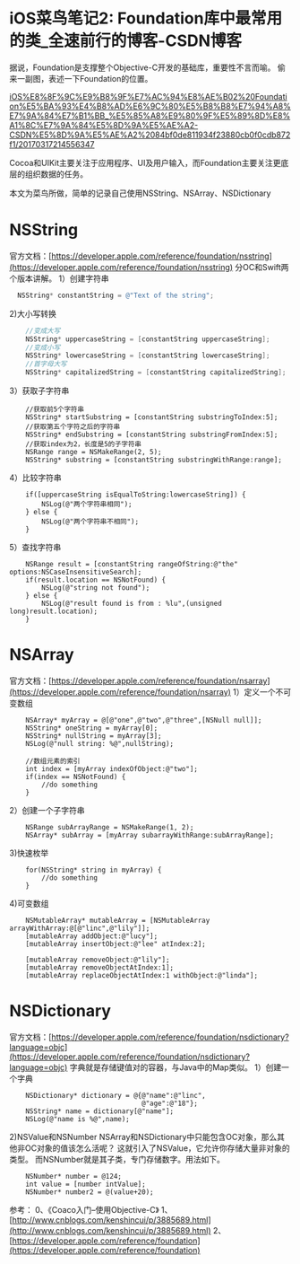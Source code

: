 # iOS菜鸟笔记2: Foundation库中最常用的类_全速前行的博客-CSDN博客

据说，Foundation是支撑整个Objective-C开发的基础库，重要性不言而喻。 
 偷来一副图，表述一下Foundation的位置。

[iOS%E8%8F%9C%E9%B8%9F%E7%AC%94%E8%AE%B02%20Foundation%E5%BA%93%E4%B8%AD%E6%9C%80%E5%B8%B8%E7%94%A8%E7%9A%84%E7%B1%BB_%E5%85%A8%E9%80%9F%E5%89%8D%E8%A1%8C%E7%9A%84%E5%8D%9A%E5%AE%A2-CSDN%E5%8D%9A%E5%AE%A2%2084bf0de811934f23880cb0f0cdb872f1/20170317214556347](iOS%E8%8F%9C%E9%B8%9F%E7%AC%94%E8%AE%B02%20Foundation%E5%BA%93%E4%B8%AD%E6%9C%80%E5%B8%B8%E7%94%A8%E7%9A%84%E7%B1%BB_%E5%85%A8%E9%80%9F%E5%89%8D%E8%A1%8C%E7%9A%84%E5%8D%9A%E5%AE%A2-CSDN%E5%8D%9A%E5%AE%A2%2084bf0de811934f23880cb0f0cdb872f1/20170317214556347)

Cocoa和UIKit主要关注于应用程序、UI及用户输入，而Foundation主要关注更底层的组织数据的任务。

本文为菜鸟所做，简单的记录自己使用NSString、NSArray、NSDictionary

# NSString

官方文档：[https://developer.apple.com/reference/foundation/nsstring](https://developer.apple.com/reference/foundation/nsstring) 
 分OC和Swift两个版本讲解。 
 1）创建字符串

```objectivec
  NSString* constantString = @"Text of the string";
```

2)大小写转换

```objectivec
    //变成大写
    NSString* uppercaseString = [constantString uppercaseString];
    //变成小写
    NSString* lowercaseString = [constantString lowercaseString];
    //首字母大写
    NSString* capitalizedString = [constantString capitalizedString];
```

3）获取子字符串

```
    //获取前5个字符串
    NSString* startSubstring = [constantString substringToIndex:5];
    //获取第五个字符之后的字符串
    NSString* endSubstring = [constantString substringFromIndex:5];
    //获取index为2，长度是5的子字符串
    NSRange range = NSMakeRange(2, 5);
    NSString* substring = [constantString substringWithRange:range];
```

4）比较字符串

```
    if([uppercaseString isEqualToString:lowercaseString]) {
        NSLog(@"两个字符串相同");
    } else {
        NSLog(@"两个字符串不相同");
    }
```

5）查找字符串

```
    NSRange result = [constantString rangeOfString:@"the" options:NSCaseInsensitiveSearch];
    if(result.location == NSNotFound) {
        NSLog(@"string not found");
    } else {
        NSLog(@"result found is from : %lu",(unsigned long)result.location);
    }
```

# NSArray

官方文档：[https://developer.apple.com/reference/foundation/nsarray](https://developer.apple.com/reference/foundation/nsarray) 
 1）定义一个不可变数组

```
    NSArray* myArray = @[@"one",@"two",@"three",[NSNull null]];
    NSString* oneString = myArray[0];
    NSString* nullString = myArray[3];
    NSLog(@"null string: %@",nullString);

    //数组元素的索引
    int index = [myArray indexOfObject:@"two"];
    if(index == NSNotFound) {
        //do something
    }
```

2）创建一个子字符串

```
    NSRange subArrayRange = NSMakeRange(1, 2);
    NSArray* subArray = [myArray subarrayWithRange:subArrayRange];
```

3)快速枚举

```
    for(NSString* string in myArray) {
        //do something
    }
```

4)可变数组

```
    NSMutableArray* mutableArray = [NSMutableArray arrayWithArray:@[@"linc",@"lily"]];
    [mutableArray addObject:@"lucy"];
    [mutableArray insertObject:@"lee" atIndex:2];

    [mutableArray removeObject:@"lily"];
    [mutableArray removeObjectAtIndex:1];
    [mutableArray replaceObjectAtIndex:1 withObject:@"linda"];
```

# NSDictionary

官方文档：[https://developer.apple.com/reference/foundation/nsdictionary?language=objc](https://developer.apple.com/reference/foundation/nsdictionary?language=objc) 
 字典就是存储键值对的容器，与Java中的Map类似。 
 1）创建一个字典

```
    NSDictionary* dictionary = @{@"name":@"linc",
                                 @"age":@"18"};
    NSString* name = dictionary[@"name"];
    NSLog(@"name is %@",name);
```

2)NSValue和NSNumber 
 NSArray和NSDictionary中只能包含OC对象，那么其他非OC对象的值该怎么活呢？ 
 这就引入了NSValue，它允许你存储大量非对象的类型。 
 而NSNumber就是其子类，专门存储数字。用法如下。

```
    NSNumber* number = @124;
    int value = [number intValue];
    NSNumber* number2 = @(value+20);
```

参考： 
 0、《Coaco入门–使用Objective-C》 
 1、[http://www.cnblogs.com/kenshincui/p/3885689.html](http://www.cnblogs.com/kenshincui/p/3885689.html) 
 2、[https://developer.apple.com/reference/foundation](https://developer.apple.com/reference/foundation)